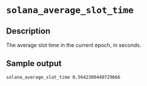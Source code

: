 # `solana_average_slot_time`

## Description

The average slot time in the current epoch, in seconds.

## Sample output

```
solana_average_slot_time 0.5642300440729666
```

